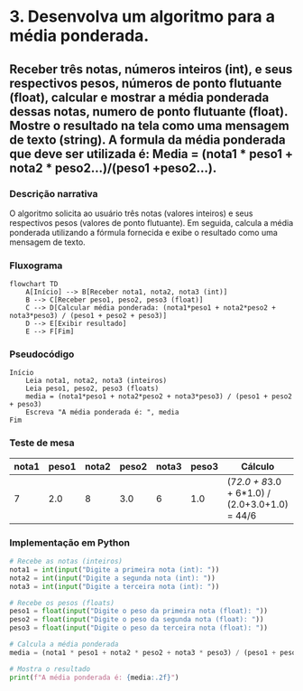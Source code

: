 # 3. Desenvolva um algoritmo para a média ponderada.
## Receber três notas, números inteiros (int), e seus respectivos pesos, números de ponto flutuante (float), calcular e mostrar a média ponderada dessas notas, numero de ponto flutuante (float). Mostre o resultado na tela como uma mensagem de texto (string). A formula da média ponderada que deve ser utilizada é: Media = (nota1 * peso1 + nota2 * peso2...)/(peso1 +peso2…).
### Descrição narrativa

O algoritmo solicita ao usuário três notas (valores inteiros) e seus respectivos pesos (valores de ponto flutuante). Em seguida, calcula a média ponderada utilizando a fórmula fornecida e exibe o resultado como uma mensagem de texto.

### Fluxograma

```mermaid
flowchart TD
    A[Início] --> B[Receber nota1, nota2, nota3 (int)]
    B --> C[Receber peso1, peso2, peso3 (float)]
    C --> D[Calcular média ponderada: (nota1*peso1 + nota2*peso2 + nota3*peso3) / (peso1 + peso2 + peso3)]
    D --> E[Exibir resultado]
    E --> F[Fim]
```

### Pseudocódigo

```
Início
    Leia nota1, nota2, nota3 (inteiros)
    Leia peso1, peso2, peso3 (floats)
    media = (nota1*peso1 + nota2*peso2 + nota3*peso3) / (peso1 + peso2 + peso3)
    Escreva "A média ponderada é: ", media
Fim
```

### Teste de mesa

| nota1 | peso1 | nota2 | peso2 | nota3 | peso3 | Cálculo                                      | Resultado |
|-------|-------|-------|-------|-------|-------|-----------------------------------------------|-----------|
| 7     | 2.0   | 8     | 3.0   | 6     | 1.0   | (7*2.0 + 8*3.0 + 6*1.0) / (2.0+3.0+1.0) = 44/6 | 7.33      |

### Implementação em Python

```python
# Recebe as notas (inteiros)
nota1 = int(input("Digite a primeira nota (int): "))
nota2 = int(input("Digite a segunda nota (int): "))
nota3 = int(input("Digite a terceira nota (int): "))

# Recebe os pesos (floats)
peso1 = float(input("Digite o peso da primeira nota (float): "))
peso2 = float(input("Digite o peso da segunda nota (float): "))
peso3 = float(input("Digite o peso da terceira nota (float): "))

# Calcula a média ponderada
media = (nota1 * peso1 + nota2 * peso2 + nota3 * peso3) / (peso1 + peso2 + peso3)

# Mostra o resultado
print(f"A média ponderada é: {media:.2f}")
```
